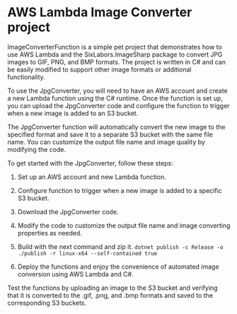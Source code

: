 # AWS Lambda Image Converter project
ImageConverterFunction is a simple pet project that demonstrates how to use AWS Lambda and the SixLabors.ImageSharp package to convert JPG images to GIF, PNG, and BMP formats. The project is written in C# and can be easily modified to support other image formats or additional functionality.

To use the JpgConverter, you will need to have an AWS account and create a new Lambda function using the C# runtime. Once the function is set up, you can upload the JpgConverter code and configure the function to trigger when a new image is added to an S3 bucket.

The JpgConverter function will automatically convert the new image to the specified format and save it to a separate S3 bucket with the same file name. You can customize the output file name and image quality by modifying the code.

To get started with the JpgConverter, follow these steps:

1. Set up an AWS account and new Lambda function.

2. Configure function to trigger when a new image is added to a specific S3 bucket.

3. Download the JpgConverter code.

4. Modify the code to customize the output file name and image converting properties as needed.

5. Build with the next command and zip it.
``` dotnet publish -c Release -o ./publish -r linux-x64 --self-contained true ```

6. Deploy the functions and enjoy the convenience of automated image conversion using AWS Lambda and C#.

Test the functions by uploading an image to the S3 bucket and verifying that it is converted to the .gif, .png, and .bmp formats and saved to the corresponding S3 buckets.